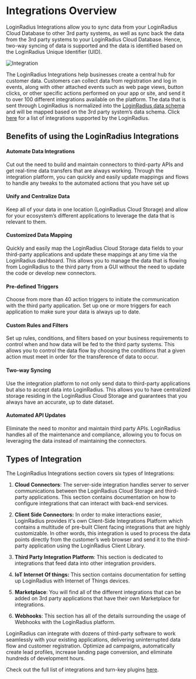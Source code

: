 # Integrations Overview

LoginRadius Integrations allow you to sync data from your LoginRadius Cloud Database to other 3rd party systems, as well as sync back the data from the 3rd party systems to your LoginRadius Cloud Database. Hence, two-way syncing of data is supported and the data is identified based on the LoginRadius Unique Identifier (UID).

![Integration](https://apidocs.lrcontent.com/images/1_280065ef31d281efac7.08660147.png "Flow Chart")

The LoginRadius Integrations help businesses create a central hub for customer data. Customers can collect data from registration and log in events, along with other attached events such as web page views, button clicks, or other specific actions performed on your app or site, and send it to over 100 different integrations available on the platform. The data that is sent through LoginRadius is normalized into the [LoginRadius data schema](https://www.loginradius.com/legacy/docs/api/v2/user-registration/detailed-data-point) and will be mapped based on the 3rd party system’s data schema. Click [here](https://www.loginradius.com/legacy/docs/api/v2/integrations/available-integrations) for a list of integrations supported by the LoginRadius.


## Benefits of using the LoginRadius Integrations

#### Automate Data Integrations

Cut out the need to build and maintain connectors to third-party APIs and get real-time data transfers that are always working. Through the integration platform, you can quickly and easily update mappings and flows to handle any tweaks to the automated actions that you have set up

#### Unify and Centralize Data
Keep all of your data in one location (LoginRadius Cloud Storage) and allow for your ecosystem’s different applications to leverage the data that is relevant to them.

#### Customized Data Mapping
Quickly and easily map the LoginRadius Cloud Storage data fields to your third-party applications and update these mappings at any time via the LoginRadius dashboard. This allows you to manage the data that is flowing from LoginRadius to the third party from a GUI without the need to update the code or develop new connectors.

#### Pre-defined Triggers
Choose from more than 40 action triggers to initiate the communication with the third party application. Set up one or more triggers for each application to make sure your data is always up to date.

#### Custom Rules and Filters
Set up rules, conditions, and filters based on your business requirements to control when and how data will be fed to the third party systems. This allows you to control the data flow by choosing the conditions that a given action must meet in order for the transference of data to occur.

#### Two-way Syncing
Use the integration platform to not only send data to third-party applications but also to accept data into LoginRadius. This allows you to have centralized storage residing in the LoginRadius Cloud Storage and guarantees that you always have an accurate, up to date dataset.

#### Automated API Updates
Eliminate the need to monitor and maintain third party APIs. LoginRadius handles all of the maintenance and compliance, allowing you to focus on leveraging the data instead of maintaining the connectors.

## Types of Integration

The LoginRadius Integrations section covers six types of Integrations:

1. **Cloud Connectors**: The server-side integration handles server to server communications between the LoginRadius Cloud Storage and third-party applications. This section contains documentation on how to configure integrations that can interact with back-end services.

2. **Client Side Connectors:** In order to make interactions easier, LoginRadius provides it's own Client-Side Integrations Platform which contains a multitude of pre-built Client facing integrations that are highly customizable. In other words, this integration is used to process the data points directly from the customer’s web browser and send it to the third-party application using the LoginRadius Client Library.

3. **Third Party Integration Platform**: This section is dedicated to integrations that feed data into other integration providers. 

4. **IoT Internet Of things:** This section contains documentation for setting up LoginRadius with Internet of Things devices.

5. **Marketplace**: You will find all of the different integrations that can be added on 3rd party applications that have their own Marketplace for integrations.

6. **Webhooks**: This section has all of the details surrounding the usage of Webhooks with the LoginRadius platform.

LoginRadius can integrate with dozens of third-party software to work seamlessly with your existing applications, delivering uninterrupted data flow and customer registration. Optimize ad campaigns, automatically create lead profiles, increase landing page conversion, and eliminate hundreds of development hours.

Check out the full list of integrations and turn-key plugins [here](https://www.loginradius.com/legacy/docs/integrations/available-integrations/).
